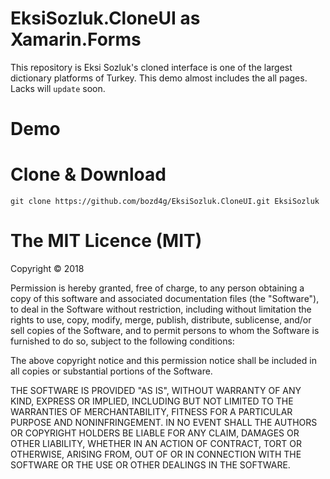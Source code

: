 # EksiSozluk.CloneUI as Xamarin.Forms
This repository is Eksi Sozluk's cloned interface is one of the largest dictionary platforms of Turkey. This demo almost includes the all pages. Lacks will `update` soon.

# Demo

# Clone & Download
`git clone https://github.com/bozd4g/EksiSozluk.CloneUI.git EksiSozluk`

# The MIT Licence (MIT)

Copyright © 2018

Permission is hereby granted, free of charge, to any person obtaining a copy of this software and associated documentation files (the "Software"), to deal in the Software without restriction, including without limitation the rights to use, copy, modify, merge, publish, distribute, sublicense, and/or sell copies of the Software, and to permit persons to whom the Software is furnished to do so, subject to the following conditions:

The above copyright notice and this permission notice shall be included in all copies or substantial portions of the Software.

THE SOFTWARE IS PROVIDED "AS IS", WITHOUT WARRANTY OF ANY KIND, EXPRESS OR IMPLIED, INCLUDING BUT NOT LIMITED TO THE WARRANTIES OF MERCHANTABILITY, FITNESS FOR A PARTICULAR PURPOSE AND NONINFRINGEMENT. IN NO EVENT SHALL THE AUTHORS OR COPYRIGHT HOLDERS BE LIABLE FOR ANY CLAIM, DAMAGES OR OTHER LIABILITY, WHETHER IN AN ACTION OF CONTRACT, TORT OR OTHERWISE, ARISING FROM, OUT OF OR IN CONNECTION WITH THE SOFTWARE OR THE USE OR OTHER DEALINGS IN THE SOFTWARE.

